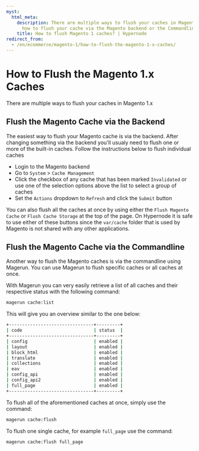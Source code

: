 ```yaml
---
myst:
  html_meta:
    description: There are multiple ways to flush your caches in Magento 1.x. Learn
      how to flush your cache via the Magento backend or the Commandline.
    title: How to flush Magento 1 caches? | Hypernode
redirect_from:
  - /en/ecommerce/magento-1/how-to-flush-the-magento-1-x-caches/
---
```


<!-- source: https://support.hypernode.com/en/ecommerce/magento-1/how-to-flush-the-magento-1-x-caches/ -->

# How to Flush the Magento 1.x Caches

There are multiple ways to flush your caches in Magento 1.x

## Flush the Magento Cache via the Backend

The easiest way to flush your Magento cache is via the backend. After changing something via the backend you'll usualy need to flush one or more of the built-in caches. Follow the instructions below to flush individual caches

- Login to the Magento backend
- Go to `System` > `Cache Management`
- Click the checkbox of any cache that has been marked `Invalidated` or use one of the selection options above the list to select a group of caches
- Set the `Actions` dropdown to `Refresh` and click the `Submit` button

You can also flush all the caches at once by using either the `Flush Magento Cache` or `Flush Cache Storage` at the top of the page. On Hypernode it is safe to use either of these buttons since the `var/cache` folder that is used by Magento is not shared with any other applications.

## Flush the Magento Cache via the Commandline

Another way to flush the Magento caches is via the commandline using Magerun. You can use Magerun to flush specific caches or all caches at once.

With Magerun you can very easily retrieve a list of all caches and their respective status with the following command:

```bash
magerun cache:list
```

This will give you an overview similar to the one below:

```bash
+--------------------------------+---------+
| code                           | status  |
+--------------------------------+---------+
| config                         | enabled |
| layout                         | enabled |
| block_html                     | enabled |
| translate                      | enabled |
| collections                    | enabled |
| eav                            | enabled |
| config_api                     | enabled |
| config_api2                    | enabled |
| full_page                      | enabled |
+--------------------------------+---------+
```

To flush all of the aforementioned caches at once, simply use the command:

```bash
magerun cache:flush
```

To flush one single cache, for example `full_page` use the command:

```bash
magerun cache:flush full_page
```
